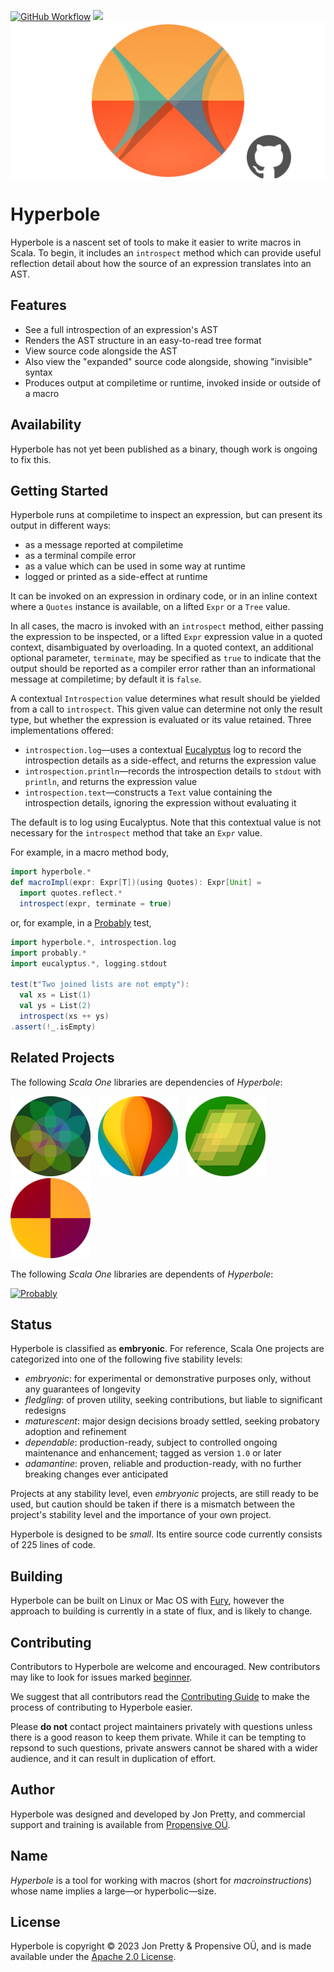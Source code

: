 [<img alt="GitHub Workflow" src="https://img.shields.io/github/actions/workflow/status/propensive/hyperbole/main.yml?style=for-the-badge" height="24">](https://github.com/propensive/hyperbole/actions)
[<img src="https://img.shields.io/discord/633198088311537684?color=8899f7&label=DISCORD&style=for-the-badge" height="24">](https://discord.gg/7b6mpF6Qcf)
<img src="/doc/images/github.png" valign="middle">

# Hyperbole

Hyperbole is a nascent set of tools to make it easier to write macros in Scala.
To begin, it includes an `introspect` method which can provide useful
reflection detail about how the source of an expression translates into an AST.

## Features

- See a full introspection of an expression's AST
- Renders the AST structure in an easy-to-read tree format
- View source code alongside the AST
- Also view the "expanded" source code alongside, showing "invisible" syntax
- Produces output at compiletime or runtime, invoked inside or outside of a macro


## Availability

Hyperbole has not yet been published as a binary, though work is ongoing to fix this.

## Getting Started

Hyperbole runs at compiletime to inspect an expression, but can present its
output in different ways:
- as a message reported at compiletime
- as a terminal compile error
- as a value which can be used in some way at runtime
- logged or printed as a side-effect at runtime

It can be invoked on an expression in ordinary code, or in an inline context
where a `Quotes` instance is available, on a lifted `Expr` or a `Tree` value.

In all cases, the macro is invoked with an `introspect` method, either passing
the expression to be inspected, or a lifted `Expr` expression value in a quoted
context, disambiguated by overloading. In a quoted context, an additional
optional parameter, `terminate`, may be specified as `true` to indicate that
the output should be reported as a compiler error rather than an informational
message at compiletime; by default it is `false`.

A contextual `Introspection` value determines what result should be yielded
from a call to `introspect`. This given value can determine not only the result
type, but whether the expression is evaluated or its value retained. Three
implementations offered:

- `introspection.log`—uses a contextual
  [Eucalyptus](https://github.com/propensive/eucalyptus/) log to record the
  introspection details as a side-effect, and returns the expression value
- `introspection.println`—records the introspection details to `stdout` with
  `println`, and returns the expression value
- `introspection.text`—constructs a `Text` value containing the introspection
  details, ignoring the expression without evaluating it

The default is to log using Eucalyptus. Note that this contextual value is not
necessary for the `introspect` method that take an `Expr` value.

For example, in a macro method body,
```scala
import hyperbole.*
def macroImpl(expr: Expr[T])(using Quotes): Expr[Unit] =
  import quotes.reflect.*
  introspect(expr, terminate = true)
```
or, for example, in a [Probably](https://github.com/propensive/probably/) test,
```scala
import hyperbole.*, introspection.log
import probably.*
import eucalyptus.*, logging.stdout

test(t"Two joined lists are not empty"):
  val xs = List(1)
  val ys = List(2)
  introspect(xs ++ ys)
.assert(!_.isEmpty)

```


## Related Projects

The following _Scala One_ libraries are dependencies of _Hyperbole_:

[![Dendrology](https://github.com/propensive/dendrology/raw/main/doc/images/128x128.png)](https://github.com/propensive/dendrology/) &nbsp; [![Escapade](https://github.com/propensive/escapade/raw/main/doc/images/128x128.png)](https://github.com/propensive/escapade/) &nbsp; [![Escritoire](https://github.com/propensive/escritoire/raw/main/doc/images/128x128.png)](https://github.com/propensive/escritoire/) &nbsp; [![Harlequin](https://github.com/propensive/harlequin/raw/main/doc/images/128x128.png)](https://github.com/propensive/harlequin/) &nbsp;

The following _Scala One_ libraries are dependents of _Hyperbole_:

[![Probably](https://github.com/propensive/probably/raw/main/doc/images/128x128.png)](https://github.com/propensive/probably/) &nbsp;

## Status

Hyperbole is classified as __embryonic__. For reference, Scala One projects are
categorized into one of the following five stability levels:

- _embryonic_: for experimental or demonstrative purposes only, without any guarantees of longevity
- _fledgling_: of proven utility, seeking contributions, but liable to significant redesigns
- _maturescent_: major design decisions broady settled, seeking probatory adoption and refinement
- _dependable_: production-ready, subject to controlled ongoing maintenance and enhancement; tagged as version `1.0` or later
- _adamantine_: proven, reliable and production-ready, with no further breaking changes ever anticipated

Projects at any stability level, even _embryonic_ projects, are still ready to
be used, but caution should be taken if there is a mismatch between the
project's stability level and the importance of your own project.

Hyperbole is designed to be _small_. Its entire source code currently consists
of 225 lines of code.

## Building

Hyperbole can be built on Linux or Mac OS with [Fury](/propensive/fury), however
the approach to building is currently in a state of flux, and is likely to
change.

## Contributing

Contributors to Hyperbole are welcome and encouraged. New contributors may like to look for issues marked
<a href="https://github.com/propensive/hyperbole/labels/beginner">beginner</a>.

We suggest that all contributors read the [Contributing Guide](/contributing.md) to make the process of
contributing to Hyperbole easier.

Please __do not__ contact project maintainers privately with questions unless
there is a good reason to keep them private. While it can be tempting to
repsond to such questions, private answers cannot be shared with a wider
audience, and it can result in duplication of effort.

## Author

Hyperbole was designed and developed by Jon Pretty, and commercial support and training is available from
[Propensive O&Uuml;](https://propensive.com/).



## Name

_Hyperbole_ is a tool for working with macros (short for _macroinstructions_) whose name implies a large—or hyperbolic—size.

## License

Hyperbole is copyright &copy; 2023 Jon Pretty & Propensive O&Uuml;, and is made available under the
[Apache 2.0 License](/license.md).
